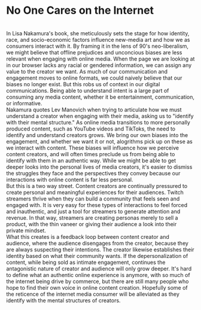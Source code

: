 <h1>No One Cares on the Internet</h1>
<br>
In Lisa Nakamura's book, she meticulously sets the stage for how identity, race, and socio-economic factors influence new-media art and how we as consumers interact with it.
By framing it in the lens of 90's neo-liberalism, we might believe that offline prejudices and unconcious biases are less relevant when engaging with online media. When the
page we are looking at in our browser lacks any racial or gendered information, we can assign any value to the creator we want. As much of our communication and engagement
moves to online formats, we could naively believe that our biases no longer exist. But this robs us of context in our digital communications. Being able to understand intent
is a large part of consuming any media content, whether it be entertainment, communication, or informative.
<br>
Nakamura quotes Lev Manovich when trying to articulate how we must understand a creator when engaging with their media, asking us to "identify with their mental structure." As
online media transitions to more personally produced content, such as YouTube videos and TikToks, the need to identify and understand creators grows. We bring our own biases
into the engagement, and whether we want it or not, alogrithms pick up on these as we interact with content. These biases will influence how we perceive content creators, and will
often times preclude us from being able to identify with them in an authentic way. While we might be able to get deeper looks into the personal lives of media creators,
it's easier to dismiss the struggles they face and the perspectives they convey because our interactions with online content is far less personal. 
<br>
But this is a two way street. Content creators are continually pressured to create personal and meaningful experiences for their audiences. Twitch streamers thrive when they can
build a community that feels seen and engaged with. It is very easy for these types of interactions to feel forced and inauthentic, and just a tool for streamers to generate 
attention and revenue. In that way, streamers are creating personas merely to sell a product, with the thin vaneer or giving their audience a look into their private mindset. 
<Br>
 What this creates is a feedback loop between content creator and audience, where the audience disengages from the creator, because they are always suspecting their intentions.
  The creator likewise establishes their identity based on what their community wants. If the depersonalization of content, while being sold as intimate engagement, continues
  the antagonistic nature of creator and audience will only grow deeper. It's hard to define what an authentic online experience is anymore, with so much of the internet being
  drive by commerce, but there are still many people who hope to find their own voice in online content creation. Hopefully some of the reticence of the internet media consumer
  will be alleviated as they identify with the mental structures of creators. 
